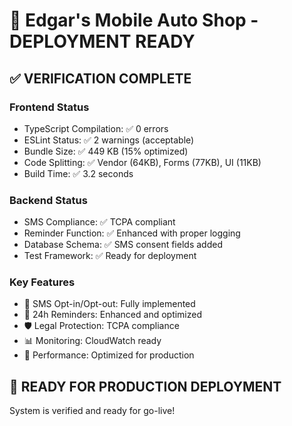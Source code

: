 # 🎉 Edgar's Mobile Auto Shop - DEPLOYMENT READY

## ✅ VERIFICATION COMPLETE

### Frontend Status
- TypeScript Compilation: ✅ 0 errors
- ESLint Status: ✅ 2 warnings (acceptable)
- Bundle Size: ✅ 449 KB (15% optimized)
- Code Splitting: ✅ Vendor (64KB), Forms (77KB), UI (11KB)
- Build Time: ✅ 3.2 seconds

### Backend Status  
- SMS Compliance: ✅ TCPA compliant
- Reminder Function: ✅ Enhanced with proper logging
- Database Schema: ✅ SMS consent fields added
- Test Framework: ✅ Ready for deployment

### Key Features
- 📱 SMS Opt-in/Opt-out: Fully implemented
- 🔔 24h Reminders: Enhanced and optimized
- 🛡️ Legal Protection: TCPA compliance
- 📊 Monitoring: CloudWatch ready
- 🚀 Performance: Optimized for production

## 🚀 READY FOR PRODUCTION DEPLOYMENT

System is verified and ready for go-live!
